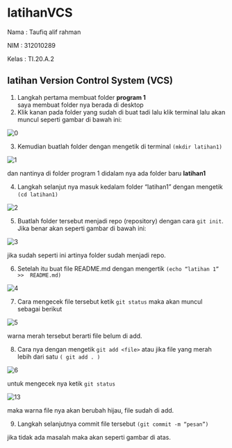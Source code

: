 # latihanVCS
Nama	: Taufiq alif rahman

NIM	: 312010289

Kelas	: TI.20.A.2

## latihan Version Control System (VCS)

1. 	Langkah pertama membuat folder **program 1**  
saya membuat folder nya berada 	di 	desktop 
2.	Klik kanan pada folder yang sudah di buat tadi lalu klik terminal
	lalu akan muncul seperti gambar di bawah ini:


![0](https://user-images.githubusercontent.com/72717218/96336317-0ab3b900-10a9-11eb-8762-48889c7fb8de.png)


3. 	Kemudian buatlah folder dengan mengetik di terminal `(mkdir latihan1)`


![1](https://user-images.githubusercontent.com/72717218/96336432-fa500e00-10a9-11eb-8f21-2e0cf96717f6.png)


dan nantinya di folder program 1 didalam nya ada folder baru **latihan1**


4.	Langkah selanjut nya masuk kedalam folder “latihan1” dengan mengetik `(cd latihan1)`


![2](https://user-images.githubusercontent.com/72717218/96336488-692d6700-10aa-11eb-8b8e-8352c49c04bd.png)


5.	Buatlah folder tersebut menjadi repo (repository) dengan cara `git init`.
	Jika benar akan seperti gambar di bawah ini:

![3](https://user-images.githubusercontent.com/72717218/96336551-dccf7400-10aa-11eb-9807-2cb66b4eede3.png)

jika sudah seperti ini artinya folder sudah menjadi repo.

6.	Setelah itu buat file README.md dengan mengertik `(echo “latihan 1” >> 	README.md)`

![4](https://user-images.githubusercontent.com/72717218/96337317-6afa2900-10b0-11eb-888f-d87f70a72239.png)

7.	Cara mengecek file tersebut ketik `git status` maka akan muncul sebagai berikut

![5](https://user-images.githubusercontent.com/72717218/96337356-c9270c00-10b0-11eb-882c-8935d6c08dfd.png)

warna merah tersebut berarti file belum di add.

8. 	Cara nya dengan mengetik `git add <file>` atau jika file yang merah lebih dari satu `( git add . )`

![6](https://user-images.githubusercontent.com/72717218/96337667-e3fa8000-10b2-11eb-9a86-782543b09e36.png)

untuk mengecek nya ketik `git status`

![13](https://user-images.githubusercontent.com/72717218/96337738-4c496180-10b3-11eb-9eba-65a663986b96.png)

maka warna file nya akan berubah hijau, file sudah di add.

9.	Langkah selanjutnya commit file tersebut `(git commit -m “pesan”)`



jika tidak ada masalah maka akan seperti gambar di atas.
